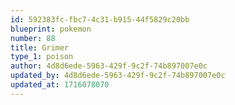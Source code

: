 ```yaml
---
id: 592383fc-fbc7-4c31-b915-44f5829c20bb
blueprint: pokemon
number: 88
title: Grimer
type_1: poison
author: 4d8d6ede-5963-429f-9c2f-74b897007e0c
updated_by: 4d8d6ede-5963-429f-9c2f-74b897007e0c
updated_at: 1716078070
---
```

